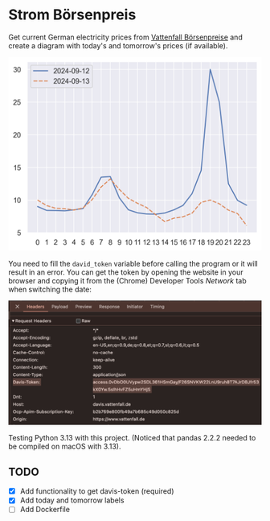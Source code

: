 # Strom Börsenpreis

Get current German electricity prices from [Vattenfall Börsenpreise](https://www.vattenfall.de/strom/tarife/oekostrom-dynamik-boersenpreise) and create a diagram with today's and 
tomorrow's prices (if available).

![Sample diagram](./dual_timeline_plot.png)

You need to fill the `david_token` variable before calling the program or it will result in an error. You can get the
token by opening the website in your browser and copying it from the (Chrome) Developer Tools *Network* tab when
switching the date:

![Davis Token](./davis-token.png)

Testing Python 3.13 with this project. (Noticed that pandas 2.2.2 needed to be compiled on macOS with 3.13).

## TODO

* [x] Add functionality to get davis-token (required)
* [x] Add today and tomorrow labels
* [ ] Add Dockerfile